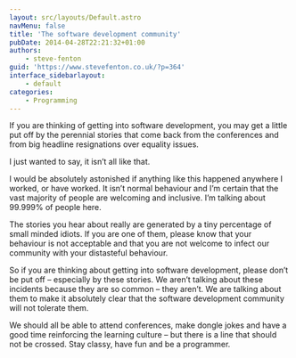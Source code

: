 ```yaml
---
layout: src/layouts/Default.astro
navMenu: false
title: 'The software development community'
pubDate: 2014-04-28T22:21:32+01:00
authors:
    - steve-fenton
guid: 'https://www.stevefenton.co.uk/?p=364'
interface_sidebarlayout:
    - default
categories:
    - Programming
---
```


If you are thinking of getting into software development, you may get a little put off by the perennial stories that come back from the conferences and from big headline resignations over equality issues.

I just wanted to say, it isn’t all like that.

I would be absolutely astonished if anything like this happened anywhere I worked, or have worked. It isn’t normal behaviour and I’m certain that the vast majority of people are welcoming and inclusive. I’m talking about 99.999% of people here.

The stories you hear about really are generated by a tiny percentage of small minded idiots. If you are one of them, please know that your behaviour is not acceptable and that you are not welcome to infect our community with your distasteful behaviour.

So if you are thinking about getting into software development, please don’t be put off – especially by these stories. We aren’t talking about these incidents because they are so common – they aren’t. We are talking about them to make it absolutely clear that the software development community will not tolerate them.

We should all be able to attend conferences, make dongle jokes and have a good time reinforcing the learning culture – but there is a line that should not be crossed. Stay classy, have fun and be a programmer.